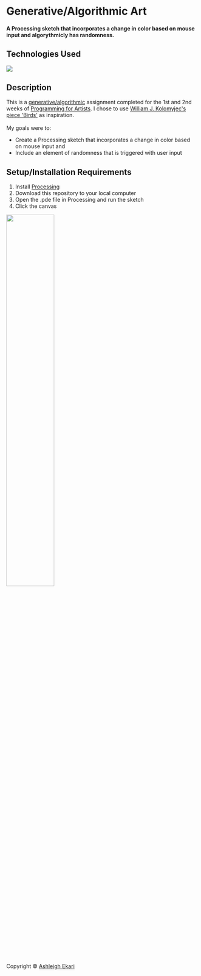 # Generative/Algorithmic Art

#### A Processing sketch that incorporates a change in color based on mouse input and algorythmicly has randomness.

## Technologies Used

![](https://img.shields.io/badge/-PROCESSING-black.svg?style=flat-square&logo=processingfoundation&colorB=000)

## Description

This is a [generative/algorithmic](https://en.wikipedia.org//wiki/Generative_art) assignment completed for the 1st and 2nd weeks of [Programming for Artists](https://iq2prod1.smartcatalogiq.com/en/Catalogs/City-College-of-New-York/2017-2018/Undergraduate-Bulletin/Courses/ART-Art-Course-Descriptions/30000/ART-39552). I chose to use [William J. Kolomyjec's piece 'Birds'](https://www.atariarchives.org/artist/sec15.php) as inspiration.
<br><br>
My goals were to:
- Create a Processing sketch that incorporates a change in color based on mouse input and
- Include an element of randomness that is triggered with user input

## Setup/Installation Requirements

1. Install [Processing](https://processing.org)
2. Download this repository to your local computer
3. Open the .pde file in Processing and run the sketch
4. Click the canvas
<img src="https://i.imgur.com/7H0llMB.gif" width=50%>

Copyright © [Ashleigh Ekari](https://www.ashleighekari.com)
